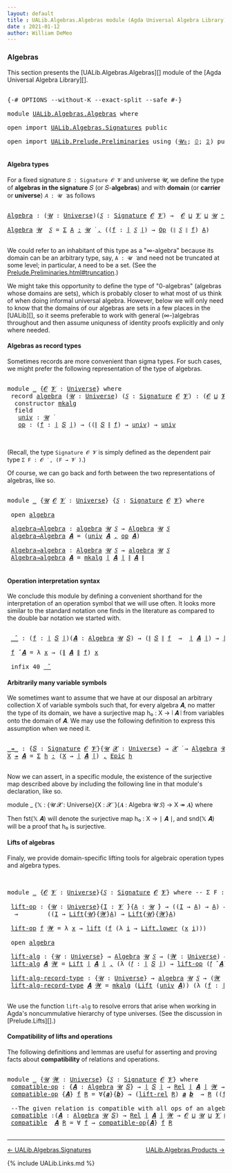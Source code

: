 ```yaml
---
layout: default
title : UALib.Algebras.Algebras module (Agda Universal Algebra Library)
date : 2021-01-12
author: William DeMeo
---
```


### <a id="algebras">Algebras</a>

This section presents the [UALib.Algebras.Algebras][] module of the [Agda Universal Algebra Library][].

<pre class="Agda">

<a id="292" class="Symbol">{-#</a> <a id="296" class="Keyword">OPTIONS</a> <a id="304" class="Pragma">--without-K</a> <a id="316" class="Pragma">--exact-split</a> <a id="330" class="Pragma">--safe</a> <a id="337" class="Symbol">#-}</a>

<a id="342" class="Keyword">module</a> <a id="349" href="UALib.Algebras.Algebras.html" class="Module">UALib.Algebras.Algebras</a> <a id="373" class="Keyword">where</a>

<a id="380" class="Keyword">open</a> <a id="385" class="Keyword">import</a> <a id="392" href="UALib.Algebras.Signatures.html" class="Module">UALib.Algebras.Signatures</a> <a id="418" class="Keyword">public</a>

<a id="426" class="Keyword">open</a> <a id="431" class="Keyword">import</a> <a id="438" href="UALib.Prelude.Preliminaries.html" class="Module">UALib.Prelude.Preliminaries</a> <a id="466" class="Keyword">using</a> <a id="472" class="Symbol">(</a><a id="473" href="universes.html#504" class="Primitive">𝓤₀</a><a id="475" class="Symbol">;</a> <a id="477" href="MGS-MLTT.html#712" class="Function">𝟘</a><a id="478" class="Symbol">;</a> <a id="480" href="MGS-MLTT.html#2482" class="Function">𝟚</a><a id="481" class="Symbol">)</a> <a id="483" class="Keyword">public</a>

</pre>


#### <a id="algebra-types">Algebra types</a>

For a fixed signature `𝑆 : Signature 𝓞 𝓥` and universe 𝓤, we define the type of **algebras in the signature** 𝑆 (or 𝑆-**algebras**) and with **domain** (or **carrier** or **universe**) `𝐴 : 𝓤 ̇` as follows

<pre class="Agda">

<a id="Algebra"></a><a id="771" href="UALib.Algebras.Algebras.html#771" class="Function">Algebra</a> <a id="779" class="Symbol">:</a> <a id="781" class="Symbol">(</a><a id="782" href="UALib.Algebras.Algebras.html#782" class="Bound">𝓤</a> <a id="784" class="Symbol">:</a> <a id="786" href="universes.html#551" class="Postulate">Universe</a><a id="794" class="Symbol">)(</a><a id="796" href="UALib.Algebras.Algebras.html#796" class="Bound">𝑆</a> <a id="798" class="Symbol">:</a> <a id="800" href="UALib.Algebras.Signatures.html#1377" class="Function">Signature</a> <a id="810" href="universes.html#613" class="Generalizable">𝓞</a> <a id="812" href="universes.html#617" class="Generalizable">𝓥</a><a id="813" class="Symbol">)</a> <a id="815" class="Symbol">→</a>  <a id="818" href="universes.html#613" class="Generalizable">𝓞</a> <a id="820" href="Agda.Primitive.html#636" class="Primitive Operator">⊔</a> <a id="822" href="universes.html#617" class="Generalizable">𝓥</a> <a id="824" href="Agda.Primitive.html#636" class="Primitive Operator">⊔</a> <a id="826" href="UALib.Algebras.Algebras.html#782" class="Bound">𝓤</a> <a id="828" href="universes.html#527" class="Primitive Operator">⁺</a> <a id="830" href="universes.html#758" class="Function Operator">̇</a>

<a id="833" href="UALib.Algebras.Algebras.html#771" class="Function">Algebra</a> <a id="841" href="UALib.Algebras.Algebras.html#841" class="Bound">𝓤</a>  <a id="844" href="UALib.Algebras.Algebras.html#844" class="Bound">𝑆</a> <a id="846" class="Symbol">=</a> <a id="848" href="MGS-MLTT.html#3074" class="Function">Σ</a> <a id="850" href="UALib.Algebras.Algebras.html#850" class="Bound">A</a> <a id="852" href="MGS-MLTT.html#3074" class="Function">꞉</a> <a id="854" href="UALib.Algebras.Algebras.html#841" class="Bound">𝓤</a> <a id="856" href="universes.html#758" class="Function Operator">̇</a> <a id="858" href="MGS-MLTT.html#3074" class="Function">,</a> <a id="860" class="Symbol">((</a><a id="862" href="UALib.Algebras.Algebras.html#862" class="Bound">f</a> <a id="864" class="Symbol">:</a> <a id="866" href="UALib.Prelude.Preliminaries.html#11659" class="Function Operator">∣</a> <a id="868" href="UALib.Algebras.Algebras.html#844" class="Bound">𝑆</a> <a id="870" href="UALib.Prelude.Preliminaries.html#11659" class="Function Operator">∣</a><a id="871" class="Symbol">)</a> <a id="873" class="Symbol">→</a> <a id="875" href="UALib.Algebras.Signatures.html#779" class="Function">Op</a> <a id="878" class="Symbol">(</a><a id="879" href="UALib.Prelude.Preliminaries.html#11740" class="Function Operator">∥</a> <a id="881" href="UALib.Algebras.Algebras.html#844" class="Bound">𝑆</a> <a id="883" href="UALib.Prelude.Preliminaries.html#11740" class="Function Operator">∥</a> <a id="885" href="UALib.Algebras.Algebras.html#862" class="Bound">f</a><a id="886" class="Symbol">)</a> <a id="888" href="UALib.Algebras.Algebras.html#850" class="Bound">A</a><a id="889" class="Symbol">)</a>

</pre>

We could refer to an inhabitant of this type as a "∞-algebra" because its domain can be an arbitrary type, say, `A : 𝓤 ̇` and need not be truncated at some level; in particular, `A` need to be a set. (See the [Prelude.Preliminaries.html#truncation](UALib.Prelude.Preliminaries.html#truncation).)

We might take this opportunity to define the type of "0-algebras" (algebras whose domains are sets), which is probably closer to what most of us think of when doing informal universal algebra.  However, below we will only need to know that the domains of our algebras are sets in a few places in the [UALib][], so it seems preferable to work with general (∞-)algebras throughout and then assume uniquness of identity proofs explicitly and only where needed.



#### <a id="algebras-as-record-types">Algebras as record types</a>

Sometimes records are more convenient than sigma types. For such cases, we might prefer the following representation of the type of algebras.

<pre class="Agda">

<a id="1887" class="Keyword">module</a> <a id="1894" href="UALib.Algebras.Algebras.html#1894" class="Module">_</a> <a id="1896" class="Symbol">{</a><a id="1897" href="UALib.Algebras.Algebras.html#1897" class="Bound">𝓞</a> <a id="1899" href="UALib.Algebras.Algebras.html#1899" class="Bound">𝓥</a> <a id="1901" class="Symbol">:</a> <a id="1903" href="universes.html#551" class="Postulate">Universe</a><a id="1911" class="Symbol">}</a> <a id="1913" class="Keyword">where</a>
 <a id="1920" class="Keyword">record</a> <a id="1927" href="UALib.Algebras.Algebras.html#1927" class="Record">algebra</a> <a id="1935" class="Symbol">(</a><a id="1936" href="UALib.Algebras.Algebras.html#1936" class="Bound">𝓤</a> <a id="1938" class="Symbol">:</a> <a id="1940" href="universes.html#551" class="Postulate">Universe</a><a id="1948" class="Symbol">)</a> <a id="1950" class="Symbol">(</a><a id="1951" href="UALib.Algebras.Algebras.html#1951" class="Bound">𝑆</a> <a id="1953" class="Symbol">:</a> <a id="1955" href="UALib.Algebras.Signatures.html#1377" class="Function">Signature</a> <a id="1965" href="UALib.Algebras.Algebras.html#1897" class="Bound">𝓞</a> <a id="1967" href="UALib.Algebras.Algebras.html#1899" class="Bound">𝓥</a><a id="1968" class="Symbol">)</a> <a id="1970" class="Symbol">:</a> <a id="1972" class="Symbol">(</a><a id="1973" href="UALib.Algebras.Algebras.html#1897" class="Bound">𝓞</a> <a id="1975" href="Agda.Primitive.html#636" class="Primitive Operator">⊔</a> <a id="1977" href="UALib.Algebras.Algebras.html#1899" class="Bound">𝓥</a> <a id="1979" href="Agda.Primitive.html#636" class="Primitive Operator">⊔</a> <a id="1981" href="UALib.Algebras.Algebras.html#1936" class="Bound">𝓤</a><a id="1982" class="Symbol">)</a> <a id="1984" href="universes.html#527" class="Primitive Operator">⁺</a> <a id="1986" href="universes.html#758" class="Function Operator">̇</a> <a id="1988" class="Keyword">where</a>
  <a id="1996" class="Keyword">constructor</a> <a id="2008" href="UALib.Algebras.Algebras.html#2008" class="InductiveConstructor">mkalg</a>
  <a id="2016" class="Keyword">field</a>
   <a id="2025" href="UALib.Algebras.Algebras.html#2025" class="Field">univ</a> <a id="2030" class="Symbol">:</a> <a id="2032" href="UALib.Algebras.Algebras.html#1936" class="Bound">𝓤</a> <a id="2034" href="universes.html#758" class="Function Operator">̇</a>
   <a id="2039" href="UALib.Algebras.Algebras.html#2039" class="Field">op</a> <a id="2042" class="Symbol">:</a> <a id="2044" class="Symbol">(</a><a id="2045" href="UALib.Algebras.Algebras.html#2045" class="Bound">f</a> <a id="2047" class="Symbol">:</a> <a id="2049" href="UALib.Prelude.Preliminaries.html#11659" class="Function Operator">∣</a> <a id="2051" href="UALib.Algebras.Algebras.html#1951" class="Bound">𝑆</a> <a id="2053" href="UALib.Prelude.Preliminaries.html#11659" class="Function Operator">∣</a><a id="2054" class="Symbol">)</a> <a id="2056" class="Symbol">→</a> <a id="2058" class="Symbol">((</a><a id="2060" href="UALib.Prelude.Preliminaries.html#11740" class="Function Operator">∥</a> <a id="2062" href="UALib.Algebras.Algebras.html#1951" class="Bound">𝑆</a> <a id="2064" href="UALib.Prelude.Preliminaries.html#11740" class="Function Operator">∥</a> <a id="2066" href="UALib.Algebras.Algebras.html#2045" class="Bound">f</a><a id="2067" class="Symbol">)</a> <a id="2069" class="Symbol">→</a> <a id="2071" href="UALib.Algebras.Algebras.html#2025" class="Field">univ</a><a id="2075" class="Symbol">)</a> <a id="2077" class="Symbol">→</a> <a id="2079" href="UALib.Algebras.Algebras.html#2025" class="Field">univ</a>


</pre>

(Recall, the type `Signature 𝓞 𝓥` is simply defined as the dependent pair type `Σ F ꞉ 𝓞 ̇ , (F → 𝓥 ̇)`.)

Of course, we can go back and forth between the two representations of algebras, like so.

<pre class="Agda">

<a id="2309" class="Keyword">module</a> <a id="2316" href="UALib.Algebras.Algebras.html#2316" class="Module">_</a> <a id="2318" class="Symbol">{</a><a id="2319" href="UALib.Algebras.Algebras.html#2319" class="Bound">𝓤</a> <a id="2321" href="UALib.Algebras.Algebras.html#2321" class="Bound">𝓞</a> <a id="2323" href="UALib.Algebras.Algebras.html#2323" class="Bound">𝓥</a> <a id="2325" class="Symbol">:</a> <a id="2327" href="universes.html#551" class="Postulate">Universe</a><a id="2335" class="Symbol">}</a> <a id="2337" class="Symbol">{</a><a id="2338" href="UALib.Algebras.Algebras.html#2338" class="Bound">𝑆</a> <a id="2340" class="Symbol">:</a> <a id="2342" href="UALib.Algebras.Signatures.html#1377" class="Function">Signature</a> <a id="2352" href="UALib.Algebras.Algebras.html#2321" class="Bound">𝓞</a> <a id="2354" href="UALib.Algebras.Algebras.html#2323" class="Bound">𝓥</a><a id="2355" class="Symbol">}</a> <a id="2357" class="Keyword">where</a>

 <a id="2365" class="Keyword">open</a> <a id="2370" href="UALib.Algebras.Algebras.html#1927" class="Module">algebra</a>

 <a id="2380" href="UALib.Algebras.Algebras.html#2380" class="Function">algebra→Algebra</a> <a id="2396" class="Symbol">:</a> <a id="2398" href="UALib.Algebras.Algebras.html#1927" class="Record">algebra</a> <a id="2406" href="UALib.Algebras.Algebras.html#2319" class="Bound">𝓤</a> <a id="2408" href="UALib.Algebras.Algebras.html#2338" class="Bound">𝑆</a> <a id="2410" class="Symbol">→</a> <a id="2412" href="UALib.Algebras.Algebras.html#771" class="Function">Algebra</a> <a id="2420" href="UALib.Algebras.Algebras.html#2319" class="Bound">𝓤</a> <a id="2422" href="UALib.Algebras.Algebras.html#2338" class="Bound">𝑆</a>
 <a id="2425" href="UALib.Algebras.Algebras.html#2380" class="Function">algebra→Algebra</a> <a id="2441" href="UALib.Algebras.Algebras.html#2441" class="Bound">𝑨</a> <a id="2443" class="Symbol">=</a> <a id="2445" class="Symbol">(</a><a id="2446" href="UALib.Algebras.Algebras.html#2025" class="Field">univ</a> <a id="2451" href="UALib.Algebras.Algebras.html#2441" class="Bound">𝑨</a> <a id="2453" href="UALib.Prelude.Preliminaries.html#5665" class="InductiveConstructor Operator">,</a> <a id="2455" href="UALib.Algebras.Algebras.html#2039" class="Field">op</a> <a id="2458" href="UALib.Algebras.Algebras.html#2441" class="Bound">𝑨</a><a id="2459" class="Symbol">)</a>

 <a id="2463" href="UALib.Algebras.Algebras.html#2463" class="Function">Algebra→algebra</a> <a id="2479" class="Symbol">:</a> <a id="2481" href="UALib.Algebras.Algebras.html#771" class="Function">Algebra</a> <a id="2489" href="UALib.Algebras.Algebras.html#2319" class="Bound">𝓤</a> <a id="2491" href="UALib.Algebras.Algebras.html#2338" class="Bound">𝑆</a> <a id="2493" class="Symbol">→</a> <a id="2495" href="UALib.Algebras.Algebras.html#1927" class="Record">algebra</a> <a id="2503" href="UALib.Algebras.Algebras.html#2319" class="Bound">𝓤</a> <a id="2505" href="UALib.Algebras.Algebras.html#2338" class="Bound">𝑆</a>
 <a id="2508" href="UALib.Algebras.Algebras.html#2463" class="Function">Algebra→algebra</a> <a id="2524" href="UALib.Algebras.Algebras.html#2524" class="Bound">𝑨</a> <a id="2526" class="Symbol">=</a> <a id="2528" href="UALib.Algebras.Algebras.html#2008" class="InductiveConstructor">mkalg</a> <a id="2534" href="UALib.Prelude.Preliminaries.html#11659" class="Function Operator">∣</a> <a id="2536" href="UALib.Algebras.Algebras.html#2524" class="Bound">𝑨</a> <a id="2538" href="UALib.Prelude.Preliminaries.html#11659" class="Function Operator">∣</a> <a id="2540" href="UALib.Prelude.Preliminaries.html#11740" class="Function Operator">∥</a> <a id="2542" href="UALib.Algebras.Algebras.html#2524" class="Bound">𝑨</a> <a id="2544" href="UALib.Prelude.Preliminaries.html#11740" class="Function Operator">∥</a>

</pre>




#### <a id="operation-interpretation-syntax">Operation interpretation syntax</a>

We conclude this module by defining a convenient shorthand for the interpretation of an operation symbol that we will use often.  It looks more similar to the standard notation one finds in the literature as compared to the double bar notation we started with.

<pre class="Agda">

 <a id="2921" href="UALib.Algebras.Algebras.html#2921" class="Function Operator">_̂_</a> <a id="2925" class="Symbol">:</a> <a id="2927" class="Symbol">(</a><a id="2928" href="UALib.Algebras.Algebras.html#2928" class="Bound">f</a> <a id="2930" class="Symbol">:</a> <a id="2932" href="UALib.Prelude.Preliminaries.html#11659" class="Function Operator">∣</a> <a id="2934" href="UALib.Algebras.Algebras.html#2338" class="Bound">𝑆</a> <a id="2936" href="UALib.Prelude.Preliminaries.html#11659" class="Function Operator">∣</a><a id="2937" class="Symbol">)(</a><a id="2939" href="UALib.Algebras.Algebras.html#2939" class="Bound">𝑨</a> <a id="2941" class="Symbol">:</a> <a id="2943" href="UALib.Algebras.Algebras.html#771" class="Function">Algebra</a> <a id="2951" href="UALib.Algebras.Algebras.html#2319" class="Bound">𝓤</a> <a id="2953" href="UALib.Algebras.Algebras.html#2338" class="Bound">𝑆</a><a id="2954" class="Symbol">)</a> <a id="2956" class="Symbol">→</a> <a id="2958" class="Symbol">(</a><a id="2959" href="UALib.Prelude.Preliminaries.html#11740" class="Function Operator">∥</a> <a id="2961" href="UALib.Algebras.Algebras.html#2338" class="Bound">𝑆</a> <a id="2963" href="UALib.Prelude.Preliminaries.html#11740" class="Function Operator">∥</a> <a id="2965" href="UALib.Algebras.Algebras.html#2928" class="Bound">f</a>  <a id="2968" class="Symbol">→</a>  <a id="2971" href="UALib.Prelude.Preliminaries.html#11659" class="Function Operator">∣</a> <a id="2973" href="UALib.Algebras.Algebras.html#2939" class="Bound">𝑨</a> <a id="2975" href="UALib.Prelude.Preliminaries.html#11659" class="Function Operator">∣</a><a id="2976" class="Symbol">)</a> <a id="2978" class="Symbol">→</a> <a id="2980" href="UALib.Prelude.Preliminaries.html#11659" class="Function Operator">∣</a> <a id="2982" href="UALib.Algebras.Algebras.html#2939" class="Bound">𝑨</a> <a id="2984" href="UALib.Prelude.Preliminaries.html#11659" class="Function Operator">∣</a>

 <a id="2988" href="UALib.Algebras.Algebras.html#2988" class="Bound">f</a> <a id="2990" href="UALib.Algebras.Algebras.html#2921" class="Function Operator">̂</a> <a id="2992" href="UALib.Algebras.Algebras.html#2992" class="Bound">𝑨</a> <a id="2994" class="Symbol">=</a> <a id="2996" class="Symbol">λ</a> <a id="2998" href="UALib.Algebras.Algebras.html#2998" class="Bound">x</a> <a id="3000" class="Symbol">→</a> <a id="3002" class="Symbol">(</a><a id="3003" href="UALib.Prelude.Preliminaries.html#11740" class="Function Operator">∥</a> <a id="3005" href="UALib.Algebras.Algebras.html#2992" class="Bound">𝑨</a> <a id="3007" href="UALib.Prelude.Preliminaries.html#11740" class="Function Operator">∥</a> <a id="3009" href="UALib.Algebras.Algebras.html#2988" class="Bound">f</a><a id="3010" class="Symbol">)</a> <a id="3012" href="UALib.Algebras.Algebras.html#2998" class="Bound">x</a>

 <a id="3016" class="Keyword">infix</a> <a id="3022" class="Number">40</a> <a id="3025" href="UALib.Algebras.Algebras.html#2921" class="Function Operator">_̂_</a>
</pre>




#### <a id="arbitrarily-many-variable-symbols">Arbitrarily many variable symbols</a>

We sometimes want to assume that we have at our disposal an arbitrary collection X of variable symbols such that, for every algebra 𝑨, no matter the type of its domain, we have a surjective map h₀ : X → ∣ 𝑨 ∣ from variables onto the domain of 𝑨.  We may use the following definition to express this assumption when we need it.

<pre class="Agda">

<a id="_↠_"></a><a id="3472" href="UALib.Algebras.Algebras.html#3472" class="Function Operator">_↠_</a> <a id="3476" class="Symbol">:</a> <a id="3478" class="Symbol">{</a><a id="3479" href="UALib.Algebras.Algebras.html#3479" class="Bound">𝑆</a> <a id="3481" class="Symbol">:</a> <a id="3483" href="UALib.Algebras.Signatures.html#1377" class="Function">Signature</a> <a id="3493" href="universes.html#613" class="Generalizable">𝓞</a> <a id="3495" href="universes.html#617" class="Generalizable">𝓥</a><a id="3496" class="Symbol">}{</a><a id="3498" href="UALib.Algebras.Algebras.html#3498" class="Bound">𝓤</a> <a id="3500" href="UALib.Algebras.Algebras.html#3500" class="Bound">𝓧</a> <a id="3502" class="Symbol">:</a> <a id="3504" href="universes.html#551" class="Postulate">Universe</a><a id="3512" class="Symbol">}</a> <a id="3514" class="Symbol">→</a> <a id="3516" href="UALib.Algebras.Algebras.html#3500" class="Bound">𝓧</a> <a id="3518" href="universes.html#758" class="Function Operator">̇</a> <a id="3520" class="Symbol">→</a> <a id="3522" href="UALib.Algebras.Algebras.html#771" class="Function">Algebra</a> <a id="3530" href="UALib.Algebras.Algebras.html#3498" class="Bound">𝓤</a> <a id="3532" href="UALib.Algebras.Algebras.html#3479" class="Bound">𝑆</a> <a id="3534" class="Symbol">→</a> <a id="3536" href="UALib.Algebras.Algebras.html#3500" class="Bound">𝓧</a> <a id="3538" href="Agda.Primitive.html#636" class="Primitive Operator">⊔</a> <a id="3540" href="UALib.Algebras.Algebras.html#3498" class="Bound">𝓤</a> <a id="3542" href="universes.html#758" class="Function Operator">̇</a>
<a id="3544" href="UALib.Algebras.Algebras.html#3544" class="Bound">X</a> <a id="3546" href="UALib.Algebras.Algebras.html#3472" class="Function Operator">↠</a> <a id="3548" href="UALib.Algebras.Algebras.html#3548" class="Bound">𝑨</a> <a id="3550" class="Symbol">=</a> <a id="3552" href="MGS-MLTT.html#3074" class="Function">Σ</a> <a id="3554" href="UALib.Algebras.Algebras.html#3554" class="Bound">h</a> <a id="3556" href="MGS-MLTT.html#3074" class="Function">꞉</a> <a id="3558" class="Symbol">(</a><a id="3559" href="UALib.Algebras.Algebras.html#3544" class="Bound">X</a> <a id="3561" class="Symbol">→</a> <a id="3563" href="UALib.Prelude.Preliminaries.html#11659" class="Function Operator">∣</a> <a id="3565" href="UALib.Algebras.Algebras.html#3548" class="Bound">𝑨</a> <a id="3567" href="UALib.Prelude.Preliminaries.html#11659" class="Function Operator">∣</a><a id="3568" class="Symbol">)</a> <a id="3570" href="MGS-MLTT.html#3074" class="Function">,</a> <a id="3572" href="UALib.Prelude.Inverses.html#2353" class="Function">Epic</a> <a id="3577" href="UALib.Algebras.Algebras.html#3554" class="Bound">h</a>

</pre>

Now we can assert, in a specific module, the existence of the surjective map described above by including the following line in that module's declaration, like so.

module _ {𝕏 : {𝓤 𝓧 : Universe}{X : 𝓧 ̇ }(𝑨 : Algebra 𝓤 𝑆) → X ↠ 𝑨} where

Then fst(𝕏 𝑨) will denote the surjective map h₀ : X → ∣ 𝑨 ∣, and snd(𝕏 𝑨) will be a proof that h₀ is surjective.




#### <a id="lifts-of-algebras">Lifts of algebras</a>

Finaly, we provide domain-specific lifting tools for algebraic operation types and algebra types.
<pre class="Agda">


<a id="4115" class="Keyword">module</a> <a id="4122" href="UALib.Algebras.Algebras.html#4122" class="Module">_</a> <a id="4124" class="Symbol">{</a><a id="4125" href="UALib.Algebras.Algebras.html#4125" class="Bound">𝓞</a> <a id="4127" href="UALib.Algebras.Algebras.html#4127" class="Bound">𝓥</a> <a id="4129" class="Symbol">:</a> <a id="4131" href="universes.html#551" class="Postulate">Universe</a><a id="4139" class="Symbol">}{</a><a id="4141" href="UALib.Algebras.Algebras.html#4141" class="Bound">𝑆</a> <a id="4143" class="Symbol">:</a> <a id="4145" href="UALib.Algebras.Signatures.html#1377" class="Function">Signature</a> <a id="4155" href="UALib.Algebras.Algebras.html#4125" class="Bound">𝓞</a> <a id="4157" href="UALib.Algebras.Algebras.html#4127" class="Bound">𝓥</a><a id="4158" class="Symbol">}</a> <a id="4160" class="Keyword">where</a> <a id="4166" class="Comment">-- Σ F ꞉ 𝓞 ̇ , ( F → 𝓥 ̇)} where</a>

 <a id="4201" href="UALib.Algebras.Algebras.html#4201" class="Function">lift-op</a> <a id="4209" class="Symbol">:</a> <a id="4211" class="Symbol">{</a><a id="4212" href="UALib.Algebras.Algebras.html#4212" class="Bound">𝓤</a> <a id="4214" class="Symbol">:</a> <a id="4216" href="universes.html#551" class="Postulate">Universe</a><a id="4224" class="Symbol">}{</a><a id="4226" href="UALib.Algebras.Algebras.html#4226" class="Bound">I</a> <a id="4228" class="Symbol">:</a> <a id="4230" href="UALib.Algebras.Algebras.html#4127" class="Bound">𝓥</a> <a id="4232" href="universes.html#758" class="Function Operator">̇</a><a id="4233" class="Symbol">}{</a><a id="4235" href="UALib.Algebras.Algebras.html#4235" class="Bound">A</a> <a id="4237" class="Symbol">:</a> <a id="4239" href="UALib.Algebras.Algebras.html#4212" class="Bound">𝓤</a> <a id="4241" href="universes.html#758" class="Function Operator">̇</a><a id="4242" class="Symbol">}</a> <a id="4244" class="Symbol">→</a> <a id="4246" class="Symbol">((</a><a id="4248" href="UALib.Algebras.Algebras.html#4226" class="Bound">I</a> <a id="4250" class="Symbol">→</a> <a id="4252" href="UALib.Algebras.Algebras.html#4235" class="Bound">A</a><a id="4253" class="Symbol">)</a> <a id="4255" class="Symbol">→</a> <a id="4257" href="UALib.Algebras.Algebras.html#4235" class="Bound">A</a><a id="4258" class="Symbol">)</a> <a id="4260" class="Symbol">→</a> <a id="4262" class="Symbol">(</a><a id="4263" href="UALib.Algebras.Algebras.html#4263" class="Bound">𝓦</a> <a id="4265" class="Symbol">:</a> <a id="4267" href="universes.html#551" class="Postulate">Universe</a><a id="4275" class="Symbol">)</a>
  <a id="4279" class="Symbol">→</a>        <a id="4288" class="Symbol">((</a><a id="4290" href="UALib.Algebras.Algebras.html#4226" class="Bound">I</a> <a id="4292" class="Symbol">→</a> <a id="4294" href="UALib.Prelude.Lifts.html#2430" class="Record">Lift</a><a id="4298" class="Symbol">{</a><a id="4299" href="UALib.Algebras.Algebras.html#4212" class="Bound">𝓤</a><a id="4300" class="Symbol">}{</a><a id="4302" href="UALib.Algebras.Algebras.html#4263" class="Bound">𝓦</a><a id="4303" class="Symbol">}</a><a id="4304" href="UALib.Algebras.Algebras.html#4235" class="Bound">A</a><a id="4305" class="Symbol">)</a> <a id="4307" class="Symbol">→</a> <a id="4309" href="UALib.Prelude.Lifts.html#2430" class="Record">Lift</a><a id="4313" class="Symbol">{</a><a id="4314" href="UALib.Algebras.Algebras.html#4212" class="Bound">𝓤</a><a id="4315" class="Symbol">}{</a><a id="4317" href="UALib.Algebras.Algebras.html#4263" class="Bound">𝓦</a><a id="4318" class="Symbol">}</a><a id="4319" href="UALib.Algebras.Algebras.html#4235" class="Bound">A</a><a id="4320" class="Symbol">)</a>

 <a id="4324" href="UALib.Algebras.Algebras.html#4201" class="Function">lift-op</a> <a id="4332" href="UALib.Algebras.Algebras.html#4332" class="Bound">f</a> <a id="4334" href="UALib.Algebras.Algebras.html#4334" class="Bound">𝓦</a> <a id="4336" class="Symbol">=</a> <a id="4338" class="Symbol">λ</a> <a id="4340" href="UALib.Algebras.Algebras.html#4340" class="Bound">x</a> <a id="4342" class="Symbol">→</a> <a id="4344" href="UALib.Prelude.Lifts.html#2492" class="InductiveConstructor">lift</a> <a id="4349" class="Symbol">(</a><a id="4350" href="UALib.Algebras.Algebras.html#4332" class="Bound">f</a> <a id="4352" class="Symbol">(λ</a> <a id="4355" href="UALib.Algebras.Algebras.html#4355" class="Bound">i</a> <a id="4357" class="Symbol">→</a> <a id="4359" href="UALib.Prelude.Lifts.html#2504" class="Field">Lift.lower</a> <a id="4370" class="Symbol">(</a><a id="4371" href="UALib.Algebras.Algebras.html#4340" class="Bound">x</a> <a id="4373" href="UALib.Algebras.Algebras.html#4355" class="Bound">i</a><a id="4374" class="Symbol">)))</a>

 <a id="4380" class="Keyword">open</a> <a id="4385" href="UALib.Algebras.Algebras.html#1927" class="Module">algebra</a>

 <a id="4395" href="UALib.Algebras.Algebras.html#4395" class="Function">lift-alg</a> <a id="4404" class="Symbol">:</a> <a id="4406" class="Symbol">{</a><a id="4407" href="UALib.Algebras.Algebras.html#4407" class="Bound">𝓤</a> <a id="4409" class="Symbol">:</a> <a id="4411" href="universes.html#551" class="Postulate">Universe</a><a id="4419" class="Symbol">}</a> <a id="4421" class="Symbol">→</a> <a id="4423" href="UALib.Algebras.Algebras.html#771" class="Function">Algebra</a> <a id="4431" href="UALib.Algebras.Algebras.html#4407" class="Bound">𝓤</a> <a id="4433" href="UALib.Algebras.Algebras.html#4141" class="Bound">𝑆</a> <a id="4435" class="Symbol">→</a> <a id="4437" class="Symbol">(</a><a id="4438" href="UALib.Algebras.Algebras.html#4438" class="Bound">𝓦</a> <a id="4440" class="Symbol">:</a> <a id="4442" href="universes.html#551" class="Postulate">Universe</a><a id="4450" class="Symbol">)</a> <a id="4452" class="Symbol">→</a> <a id="4454" href="UALib.Algebras.Algebras.html#771" class="Function">Algebra</a> <a id="4462" class="Symbol">(</a><a id="4463" href="UALib.Algebras.Algebras.html#4407" class="Bound">𝓤</a> <a id="4465" href="Agda.Primitive.html#636" class="Primitive Operator">⊔</a> <a id="4467" href="UALib.Algebras.Algebras.html#4438" class="Bound">𝓦</a><a id="4468" class="Symbol">)</a> <a id="4470" href="UALib.Algebras.Algebras.html#4141" class="Bound">𝑆</a>
 <a id="4473" href="UALib.Algebras.Algebras.html#4395" class="Function">lift-alg</a> <a id="4482" href="UALib.Algebras.Algebras.html#4482" class="Bound">𝑨</a> <a id="4484" href="UALib.Algebras.Algebras.html#4484" class="Bound">𝓦</a> <a id="4486" class="Symbol">=</a> <a id="4488" href="UALib.Prelude.Lifts.html#2430" class="Record">Lift</a> <a id="4493" href="UALib.Prelude.Preliminaries.html#11659" class="Function Operator">∣</a> <a id="4495" href="UALib.Algebras.Algebras.html#4482" class="Bound">𝑨</a> <a id="4497" href="UALib.Prelude.Preliminaries.html#11659" class="Function Operator">∣</a> <a id="4499" href="UALib.Prelude.Preliminaries.html#5665" class="InductiveConstructor Operator">,</a> <a id="4501" class="Symbol">(λ</a> <a id="4504" class="Symbol">(</a><a id="4505" href="UALib.Algebras.Algebras.html#4505" class="Bound">𝑓</a> <a id="4507" class="Symbol">:</a> <a id="4509" href="UALib.Prelude.Preliminaries.html#11659" class="Function Operator">∣</a> <a id="4511" href="UALib.Algebras.Algebras.html#4141" class="Bound">𝑆</a> <a id="4513" href="UALib.Prelude.Preliminaries.html#11659" class="Function Operator">∣</a><a id="4514" class="Symbol">)</a> <a id="4516" class="Symbol">→</a> <a id="4518" href="UALib.Algebras.Algebras.html#4201" class="Function">lift-op</a> <a id="4526" class="Symbol">(</a><a id="4527" href="UALib.Algebras.Algebras.html#4505" class="Bound">𝑓</a> <a id="4529" href="UALib.Algebras.Algebras.html#2921" class="Function Operator">̂</a> <a id="4531" href="UALib.Algebras.Algebras.html#4482" class="Bound">𝑨</a><a id="4532" class="Symbol">)</a> <a id="4534" href="UALib.Algebras.Algebras.html#4484" class="Bound">𝓦</a><a id="4535" class="Symbol">)</a>

 <a id="4539" href="UALib.Algebras.Algebras.html#4539" class="Function">lift-alg-record-type</a> <a id="4560" class="Symbol">:</a> <a id="4562" class="Symbol">{</a><a id="4563" href="UALib.Algebras.Algebras.html#4563" class="Bound">𝓤</a> <a id="4565" class="Symbol">:</a> <a id="4567" href="universes.html#551" class="Postulate">Universe</a><a id="4575" class="Symbol">}</a> <a id="4577" class="Symbol">→</a> <a id="4579" href="UALib.Algebras.Algebras.html#1927" class="Record">algebra</a> <a id="4587" href="UALib.Algebras.Algebras.html#4563" class="Bound">𝓤</a> <a id="4589" href="UALib.Algebras.Algebras.html#4141" class="Bound">𝑆</a> <a id="4591" class="Symbol">→</a> <a id="4593" class="Symbol">(</a><a id="4594" href="UALib.Algebras.Algebras.html#4594" class="Bound">𝓦</a> <a id="4596" class="Symbol">:</a> <a id="4598" href="universes.html#551" class="Postulate">Universe</a><a id="4606" class="Symbol">)</a> <a id="4608" class="Symbol">→</a> <a id="4610" href="UALib.Algebras.Algebras.html#1927" class="Record">algebra</a> <a id="4618" class="Symbol">(</a><a id="4619" href="UALib.Algebras.Algebras.html#4563" class="Bound">𝓤</a> <a id="4621" href="Agda.Primitive.html#636" class="Primitive Operator">⊔</a> <a id="4623" href="UALib.Algebras.Algebras.html#4594" class="Bound">𝓦</a><a id="4624" class="Symbol">)</a> <a id="4626" href="UALib.Algebras.Algebras.html#4141" class="Bound">𝑆</a>
 <a id="4629" href="UALib.Algebras.Algebras.html#4539" class="Function">lift-alg-record-type</a> <a id="4650" href="UALib.Algebras.Algebras.html#4650" class="Bound">𝑨</a> <a id="4652" href="UALib.Algebras.Algebras.html#4652" class="Bound">𝓦</a> <a id="4654" class="Symbol">=</a> <a id="4656" href="UALib.Algebras.Algebras.html#2008" class="InductiveConstructor">mkalg</a> <a id="4662" class="Symbol">(</a><a id="4663" href="UALib.Prelude.Lifts.html#2430" class="Record">Lift</a> <a id="4668" class="Symbol">(</a><a id="4669" href="UALib.Algebras.Algebras.html#2025" class="Field">univ</a> <a id="4674" href="UALib.Algebras.Algebras.html#4650" class="Bound">𝑨</a><a id="4675" class="Symbol">))</a> <a id="4678" class="Symbol">(λ</a> <a id="4681" class="Symbol">(</a><a id="4682" href="UALib.Algebras.Algebras.html#4682" class="Bound">f</a> <a id="4684" class="Symbol">:</a> <a id="4686" href="UALib.Prelude.Preliminaries.html#11659" class="Function Operator">∣</a> <a id="4688" href="UALib.Algebras.Algebras.html#4141" class="Bound">𝑆</a> <a id="4690" href="UALib.Prelude.Preliminaries.html#11659" class="Function Operator">∣</a><a id="4691" class="Symbol">)</a> <a id="4693" class="Symbol">→</a> <a id="4695" href="UALib.Algebras.Algebras.html#4201" class="Function">lift-op</a> <a id="4703" class="Symbol">((</a><a id="4705" href="UALib.Algebras.Algebras.html#2039" class="Field">op</a> <a id="4708" href="UALib.Algebras.Algebras.html#4650" class="Bound">𝑨</a><a id="4709" class="Symbol">)</a> <a id="4711" href="UALib.Algebras.Algebras.html#4682" class="Bound">f</a><a id="4712" class="Symbol">)</a> <a id="4714" href="UALib.Algebras.Algebras.html#4652" class="Bound">𝓦</a><a id="4715" class="Symbol">)</a>

</pre>

We use the function `lift-alg` to resolve errors that arise when working in Agda's noncummulative hierarchy of type universes. (See the discussion in [Prelude.Lifts][].)




#### <a id="compatibility-of-lifts-and-operations">Compatibility of lifts and operations</a>

The following definitions and lemmas are useful for asserting and proving facts about **compatibility** of relations and operations.

<pre class="Agda">

<a id="5146" class="Keyword">module</a> <a id="5153" href="UALib.Algebras.Algebras.html#5153" class="Module">_</a> <a id="5155" class="Symbol">{</a><a id="5156" href="UALib.Algebras.Algebras.html#5156" class="Bound">𝓤</a> <a id="5158" href="UALib.Algebras.Algebras.html#5158" class="Bound">𝓦</a> <a id="5160" class="Symbol">:</a> <a id="5162" href="universes.html#551" class="Postulate">Universe</a><a id="5170" class="Symbol">}</a> <a id="5172" class="Symbol">{</a><a id="5173" href="UALib.Algebras.Algebras.html#5173" class="Bound">𝑆</a> <a id="5175" class="Symbol">:</a> <a id="5177" href="UALib.Algebras.Signatures.html#1377" class="Function">Signature</a> <a id="5187" href="universes.html#613" class="Generalizable">𝓞</a> <a id="5189" href="universes.html#617" class="Generalizable">𝓥</a><a id="5190" class="Symbol">}</a> <a id="5192" class="Keyword">where</a>
 <a id="5199" href="UALib.Algebras.Algebras.html#5199" class="Function">compatible-op</a> <a id="5213" class="Symbol">:</a> <a id="5215" class="Symbol">{</a><a id="5216" href="UALib.Algebras.Algebras.html#5216" class="Bound">𝑨</a> <a id="5218" class="Symbol">:</a> <a id="5220" href="UALib.Algebras.Algebras.html#771" class="Function">Algebra</a> <a id="5228" href="UALib.Algebras.Algebras.html#5156" class="Bound">𝓤</a> <a id="5230" href="UALib.Algebras.Algebras.html#5173" class="Bound">𝑆</a><a id="5231" class="Symbol">}</a> <a id="5233" class="Symbol">→</a> <a id="5235" href="UALib.Prelude.Preliminaries.html#11659" class="Function Operator">∣</a> <a id="5237" href="UALib.Algebras.Algebras.html#5173" class="Bound">𝑆</a> <a id="5239" href="UALib.Prelude.Preliminaries.html#11659" class="Function Operator">∣</a> <a id="5241" class="Symbol">→</a> <a id="5243" href="UALib.Relations.Binary.html#1475" class="Function">Rel</a> <a id="5247" href="UALib.Prelude.Preliminaries.html#11659" class="Function Operator">∣</a> <a id="5249" href="UALib.Algebras.Algebras.html#5216" class="Bound">𝑨</a> <a id="5251" href="UALib.Prelude.Preliminaries.html#11659" class="Function Operator">∣</a> <a id="5253" href="UALib.Algebras.Algebras.html#5158" class="Bound">𝓦</a> <a id="5255" class="Symbol">→</a> <a id="5257" href="UALib.Algebras.Algebras.html#5156" class="Bound">𝓤</a> <a id="5259" href="Agda.Primitive.html#636" class="Primitive Operator">⊔</a> <a id="5261" href="UALib.Algebras.Algebras.html#5189" class="Bound">𝓥</a> <a id="5263" href="Agda.Primitive.html#636" class="Primitive Operator">⊔</a> <a id="5265" href="UALib.Algebras.Algebras.html#5158" class="Bound">𝓦</a> <a id="5267" href="universes.html#758" class="Function Operator">̇</a>
 <a id="5270" href="UALib.Algebras.Algebras.html#5199" class="Function">compatible-op</a> <a id="5284" class="Symbol">{</a><a id="5285" href="UALib.Algebras.Algebras.html#5285" class="Bound">𝑨</a><a id="5286" class="Symbol">}</a> <a id="5288" href="UALib.Algebras.Algebras.html#5288" class="Bound">f</a> <a id="5290" href="UALib.Algebras.Algebras.html#5290" class="Bound">R</a> <a id="5292" class="Symbol">=</a> <a id="5294" class="Symbol">∀{</a><a id="5296" href="UALib.Algebras.Algebras.html#5296" class="Bound">𝒂</a><a id="5297" class="Symbol">}{</a><a id="5299" href="UALib.Algebras.Algebras.html#5299" class="Bound">𝒃</a><a id="5300" class="Symbol">}</a> <a id="5302" class="Symbol">→</a> <a id="5304" class="Symbol">(</a><a id="5305" href="UALib.Relations.Quotients.html#7187" class="Function">lift-rel</a> <a id="5314" href="UALib.Algebras.Algebras.html#5290" class="Bound">R</a><a id="5315" class="Symbol">)</a> <a id="5317" href="UALib.Algebras.Algebras.html#5296" class="Bound">𝒂</a> <a id="5319" href="UALib.Algebras.Algebras.html#5299" class="Bound">𝒃</a>  <a id="5322" class="Symbol">→</a> <a id="5324" href="UALib.Algebras.Algebras.html#5290" class="Bound">R</a> <a id="5326" class="Symbol">((</a><a id="5328" href="UALib.Algebras.Algebras.html#5288" class="Bound">f</a> <a id="5330" href="UALib.Algebras.Algebras.html#2921" class="Function Operator">̂</a> <a id="5332" href="UALib.Algebras.Algebras.html#5285" class="Bound">𝑨</a><a id="5333" class="Symbol">)</a> <a id="5335" href="UALib.Algebras.Algebras.html#5296" class="Bound">𝒂</a><a id="5336" class="Symbol">)</a> <a id="5338" class="Symbol">((</a><a id="5340" href="UALib.Algebras.Algebras.html#5288" class="Bound">f</a> <a id="5342" href="UALib.Algebras.Algebras.html#2921" class="Function Operator">̂</a> <a id="5344" href="UALib.Algebras.Algebras.html#5285" class="Bound">𝑨</a><a id="5345" class="Symbol">)</a> <a id="5347" href="UALib.Algebras.Algebras.html#5299" class="Bound">𝒃</a><a id="5348" class="Symbol">)</a>

 <a id="5352" class="Comment">--The given relation is compatible with all ops of an algebra.</a>
 <a id="5416" href="UALib.Algebras.Algebras.html#5416" class="Function">compatible</a> <a id="5427" class="Symbol">:(</a><a id="5429" href="UALib.Algebras.Algebras.html#5429" class="Bound">𝑨</a> <a id="5431" class="Symbol">:</a> <a id="5433" href="UALib.Algebras.Algebras.html#771" class="Function">Algebra</a> <a id="5441" href="UALib.Algebras.Algebras.html#5156" class="Bound">𝓤</a> <a id="5443" href="UALib.Algebras.Algebras.html#5173" class="Bound">𝑆</a><a id="5444" class="Symbol">)</a> <a id="5446" class="Symbol">→</a> <a id="5448" href="UALib.Relations.Binary.html#1475" class="Function">Rel</a> <a id="5452" href="UALib.Prelude.Preliminaries.html#11659" class="Function Operator">∣</a> <a id="5454" href="UALib.Algebras.Algebras.html#5429" class="Bound">𝑨</a> <a id="5456" href="UALib.Prelude.Preliminaries.html#11659" class="Function Operator">∣</a> <a id="5458" href="UALib.Algebras.Algebras.html#5158" class="Bound">𝓦</a> <a id="5460" class="Symbol">→</a> <a id="5462" href="UALib.Algebras.Algebras.html#5187" class="Bound">𝓞</a> <a id="5464" href="Agda.Primitive.html#636" class="Primitive Operator">⊔</a> <a id="5466" href="UALib.Algebras.Algebras.html#5156" class="Bound">𝓤</a> <a id="5468" href="Agda.Primitive.html#636" class="Primitive Operator">⊔</a> <a id="5470" href="UALib.Algebras.Algebras.html#5189" class="Bound">𝓥</a> <a id="5472" href="Agda.Primitive.html#636" class="Primitive Operator">⊔</a> <a id="5474" href="UALib.Algebras.Algebras.html#5158" class="Bound">𝓦</a> <a id="5476" href="universes.html#758" class="Function Operator">̇</a>
 <a id="5479" href="UALib.Algebras.Algebras.html#5416" class="Function">compatible</a>  <a id="5491" href="UALib.Algebras.Algebras.html#5491" class="Bound">𝑨</a> <a id="5493" href="UALib.Algebras.Algebras.html#5493" class="Bound">R</a> <a id="5495" class="Symbol">=</a> <a id="5497" class="Symbol">∀</a> <a id="5499" href="UALib.Algebras.Algebras.html#5499" class="Bound">f</a> <a id="5501" class="Symbol">→</a> <a id="5503" href="UALib.Algebras.Algebras.html#5199" class="Function">compatible-op</a><a id="5516" class="Symbol">{</a><a id="5517" href="UALib.Algebras.Algebras.html#5491" class="Bound">𝑨</a><a id="5518" class="Symbol">}</a> <a id="5520" href="UALib.Algebras.Algebras.html#5499" class="Bound">f</a> <a id="5522" href="UALib.Algebras.Algebras.html#5493" class="Bound">R</a>

</pre>


--------------------------------------

[← UALib.Algebras.Signatures](UALib.Algebras.Signatures.html)
<span style="float:right;">[UALib.Algebras.Products →](UALib.Algebras.Products.html)</span>


{% include UALib.Links.md %}
